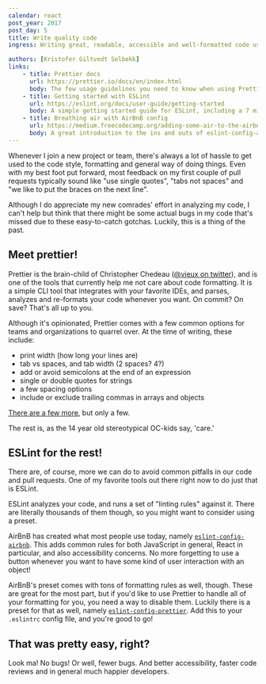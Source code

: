 ```yaml
---
calendar: react
post_year: 2017
post_day: 5
title: Write quality code
ingress: Writing great, readable, accessible and well-formatted code used to take years to learn. Now there are tools to help you get there faster!

authors: [Kristofer Giltvedt Selbekk]
links:
    - title: Prettier docs
      url: https://prettier.io/docs/en/index.html
      body: The few usage guidelines you need to know when using Prettier. Great examples of integrating with IDEs too
    - title: Getting started with ESLint
      url: https://eslint.org/docs/user-guide/getting-started
      body: A simple getting started guide for ESLint, including a 7 minute video tutorial
    - title: Breathing air with AirBnB config
      url: https://medium.freecodecamp.org/adding-some-air-to-the-airbnb-style-guide-3df40e31c57a
      body: A great introduction to the ins and outs of eslint-config-airbnb
---
```


Whenever I join a new project or team, there's always a lot of hassle to get used to the code style, formatting and
general way of doing things. Even with my best foot put forward, most feedback on my first couple of pull requests
typically sound like "use single quotes", "tabs not spaces" and "we like to put the braces on the next line".

Although I do appreciate my new comrades' effort in analyzing my code, I can't help but think that there might be some
actual bugs in my code that's missed due to these easy-to-catch gotchas. Luckily, this is a thing of the past.

## Meet prettier!

Prettier is the brain-child of Christopher Chedeau ([@vjeux on twitter](https://twitter.com/vjeux)), and is one of the
tools that currently help me not care about code formatting. It is a simple CLI tool that integrates with your favorite
IDEs, and parses, analyzes and re-formats your code whenever you want. On commit? On save? That's all up to you.

Although it's opinionated, Prettier comes with a few common options for teams and organizations to quarrel over. At the
time of writing, these include:

-   print width (how long your lines are)
-   tab vs spaces, and tab width (2 spaces? 4?)
-   add or avoid semicolons at the end of an expression
-   single or double quotes for strings
-   a few spacing options
-   include or exclude trailing commas in arrays and objects

[There are a few more](https://prettier.io/docs/en/options.html), but only a few.

The rest is, as the 14 year old stereotypical OC-kids say, 'care.'

## ESLint for the rest!

There are, of course, more we can do to avoid common pitfalls in our code and pull requests. One of my favorite tools
out there right now to do just that is ESLint.

ESLint analyzes your code, and runs a set of "linting rules" against it. There are literally thousands of them though,
so you might want to consider using a preset.

AirBnB has created what most people use today, namely
[`eslint-config-airbnb`](https://github.com/airbnb/javascript/tree/master/packages/eslint-config-airbnb). This adds
common rules for both JavaScript in general, React in particular, and also accessibility concerns. No more forgetting
to use a button whenever you want to have some kind of user interaction with an object!

AirBnB's preset comes with tons of formatting rules as well, though. These are great for the most part, but if you'd
like to use Prettier to handle all of your formatting for you, you need a way to disable them. Luckily there is a preset
for that as well, namely [`eslint-config-prettier`](https://github.com/prettier/eslint-config-prettier). Add this to
your `.eslintrc` config file, and you're good to go!

## That was pretty easy, right?

Look ma! No bugs! Or well, fewer bugs. And better accessibility, faster code reviews and in general much happier
developers.
